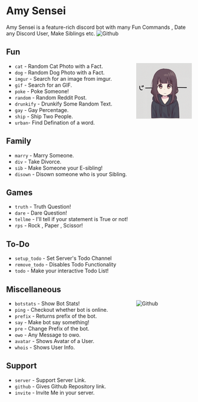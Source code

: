 # Amy Sensei
Amy Sensei is a feature-rich discord bot with many Fun Commands , Date any Discord User, Make Siblings etc.
<img width="50%" height="50%" alt="Github" src="https://i.pinimg.com/originals/8a/a6/4a/8aa64a89ebe0e4e76504f240cf528612.gif" />

## Fun
<img width="30%" align="right" alt="Github" src="amysan.gif" />

- `cat` - Random Cat Photo with a Fact.
- `dog` - Random Dog Photo with a Fact.
- `imgur`  - Search for an image from imgur.
- `gif` - Search for an GIF.
- `poke` - Poke Someone!
- `random` - Random Reddit Post.
- `drunkify` - Drunkify Some Random Text.
- `gay` - Gay Percentage.
- `ship` - Ship Two People.
- `urban`- Find Defination of a word.

## Family

- `marry`  - Marry Someone.
- `div` - Take Divorce.
- `sib` - Make Someone your E-sibling!
- `disown` - Disown someone who is your Sibling.

## Games

- `truth` - Truth Question!
- `dare`  - Dare Question!
- `tellme` -  I'll tell if your statement is True or not!
- `rps`  - Rock , Paper , Scissor!

## To-Do

- `setup_todo` - Set Server's Todo Channel
- `remove_todo` - Disables Todo Functionality
- `todo` - Make your interactive Todo List!

## Miscellaneous
<img width="30%" align="right" alt="Github" src="https://i.pinimg.com/originals/2a/35/7d/2a357d840ba1d6e6b3cbec12660379fa.jpg" />

- `botstats`  - Show Bot Stats!
- `ping` - Checkout whether bot is online.
- `prefix` - Returns prefix of the bot.
- `say` - Make bot say something!
- `pre` - Change Prefix of the bot.
- `owo` - Any Message to owo.
- `avatar` - Shows Avatar of a User.
- `whois` - Shows User Info.

## Support

- `server` - Support Server Link.
- `github` - Gives Github Repository link.
- `invite` - Invite Me in your server.
